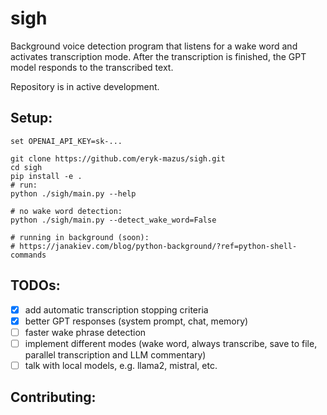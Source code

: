 # sigh

Background voice detection program that listens for a wake word and activates transcription mode.
After the transcription is finished, the GPT model responds to the transcribed text.

Repository is in active development.

## Setup:

```
set OPENAI_API_KEY=sk-...

git clone https://github.com/eryk-mazus/sigh.git
cd sigh
pip install -e .
# run:
python ./sigh/main.py --help

# no wake word detection:
python ./sigh/main.py --detect_wake_word=False

# running in background (soon):
# https://janakiev.com/blog/python-background/?ref=python-shell-commands
```

## TODOs:
- [x] add automatic transcription stopping criteria
- [x] better GPT responses (system prompt, chat, memory)
- [ ] faster wake phrase detection
- [ ] implement different modes (wake word, always transcribe, save to file, parallel transcription and LLM commentary)
- [ ] talk with local models, e.g. llama2, mistral, etc.

## Contributing:
